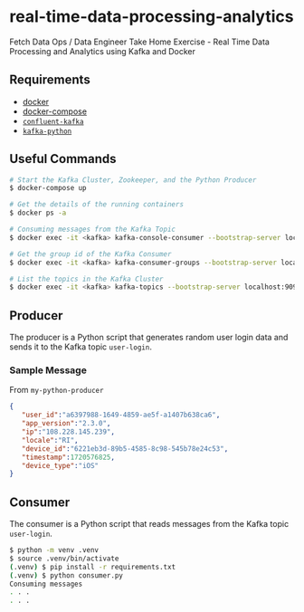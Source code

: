 # real-time-data-processing-analytics

Fetch Data Ops / Data Engineer Take Home Exercise - Real Time Data Processing and Analytics using Kafka and Docker

## Requirements
- [docker](https://docs.docker.com/get-docker/)
- [docker-compose](https://docs.docker.com/compose/install/)
- [`confluent-kafka`](https://pypi.org/project/confluent-kafka/)
- [`kafka-python`](https://pypi.org/project/kafka-python/)

## Useful Commands

```bash
# Start the Kafka Cluster, Zookeeper, and the Python Producer
$ docker-compose up

# Get the details of the running containers
$ docker ps -a

# Consuming messages from the Kafka Topic
$ docker exec -it <kafka> kafka-console-consumer --bootstrap-server localhost:9092 --topic user-login --group my-app

# Get the group id of the Kafka Consumer
$ docker exec -it <kafka> kafka-consumer-groups --bootstrap-server localhost:9092 --list

# List the topics in the Kafka Cluster
$ docker exec -it <kafka> kafka-topics --bootstrap-server localhost:9092 --list
```

## Producer

The producer is a Python script that generates random user login data and sends it to the Kafka topic `user-login`.

### Sample Message

From `my-python-producer`
```json
{
   "user_id":"a6397988-1649-4859-ae5f-a1407b638ca6",
   "app_version":"2.3.0",
   "ip":"108.228.145.239",
   "locale":"RI",
   "device_id":"6221eb3d-89b5-4585-8c98-545b78e24c53",
   "timestamp":1720576825,
   "device_type":"iOS"
}
```

## Consumer

The consumer is a Python script that reads messages from the Kafka topic `user-login`.

```bash
$ python -m venv .venv
$ source .venv/bin/activate
(.venv) $ pip install -r requirements.txt
(.venv) $ python consumer.py
Consuming messages
. . .
. . .
```